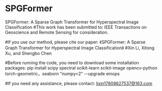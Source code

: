 # SPGFormer
SPGFormer: A Sparse Graph Transformer for Hyperspectral Image Classification
#This work has been submitted to: IEEE Transactions on Geoscience and Remote Sensing for consideration.

#If you use our method, please cite our paper: 《SPGFormer: A Sparse Graph Transformer for Hyperspectral Image Classification》
#Xin Li, Xitong Xu, and Shengbo Chen

#Before running the code, you need to download some installation packages: pip install scipy spectral scikit-learn scikit-image opencv-python torch-geometric，seaborn "numpy<2" --upgrade einops












#If you need any assistance, please contact: lixin17808627537@163.com
